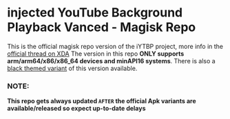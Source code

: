 # injected YouTube Background Playback Vanced - Magisk Repo

This is the official magisk repo version of the iYTBP project, more info in the [official thread on XDA](https://forum.xda-developers.com/android/apps-games/app-iytbp-injected-youtube-background-t3560900)
The version in this repo **ONLY supports arm/arm64/x86/x86_64 devices and minAPI16 systems**. There is also a [black themed variant](https://github.com/zanezam/iYTBP-Vanced-black-Magisk-Repo) of this version available.

### NOTE:
**This repo gets always updated `AFTER` the official Apk variants are available/released so expect up-to-date delays**
